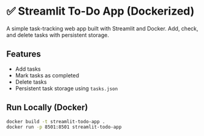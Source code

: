 # ✅ Streamlit To-Do App (Dockerized)

A simple task-tracking web app built with Streamlit and Docker. Add, check, and delete tasks with persistent storage.

## Features
- Add tasks
- Mark tasks as completed
- Delete tasks
- Persistent task storage using `tasks.json`

## Run Locally (Docker)
```bash
docker build -t streamlit-todo-app .
docker run -p 8501:8501 streamlit-todo-app
